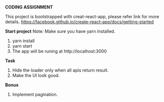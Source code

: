 **CODING ASSIGNMENT**

This project is bootstrapped with creat-react-app, please refer link for more details.
https://facebook.github.io/create-react-app/docs/getting-started

**Start project**
Note: Make sure you have yarn installed.

1. yarn install
2. yarn start 
3. The app will be runing at http://localhost:3000

**Task**

1. Hide the loader only when all apis return result.
2. Make the UI look good.

**Bonus**
1. Implement pagination.

